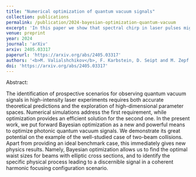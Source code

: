 ```yaml
---
title: "Numerical optimization of quantum vacuum signals"
collection: publications
permalink: /publication/2024-bayesian-optimization-quantum-vacuum
excerpt: 'In this paper we show that spectral chirp in laser pulses might be used to increase the brightness of main spectral peak.'
venue: preprint
year: 2024
journal: 'arXiv'
arxiv: 2405.03317
paperurl: 'https://arxiv.org/abs/2405.03317'
authors: '<b>M. Valialshchikov</b>, F. Karbstein, D. Seipt and M. Zepf'
doi: 'https://arxiv.org/abs/2405.03317'
---
```


Abstract:

The identification of prospective scenarios for observing quantum vacuum signals in high-intensity laser experiments requires both accurate theoretical predictions and the exploration of high-dimensional parameter spaces. Numerical simulations address the first requirement, while optimization provides an efficient solution for the second one. In the present work, we put forward Bayesian optimization as a new and powerful means to optimize photonic quantum vacuum signals. We demonstrate its great potential on the example of the well-studied case of two-beam collisions. Apart from providing an ideal benchmark case, this immediately gives new physics results. Namely, Bayesian optimization allows us to find the optimal waist sizes for beams with elliptic cross sections, and to identify the specific physical process leading to a discernible signal in a coherent harmonic focusing configuration scenario.
